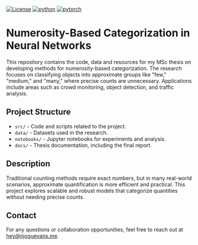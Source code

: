 [![License](https://img.shields.io/badge/license-MIT-yellow.svg)](LICENSE)
[![python](https://img.shields.io/badge/Python-3.10-3776AB.svg?style=flat&logo=python&logoColor=white)](https://www.python.org)
[![pytorch](https://img.shields.io/badge/PyTorch-2.0.1-EE4C2C.svg?style=flat&logo=pytorch)](https://pytorch.org)
# Numerosity-Based Categorization in Neural Networks

This repository contains the code, data and resources for my MSc thesis on developing methods for numerosity-based categorization. The research focuses on classifying objects into approximate groups like "few," "medium," and "many," where precise counts are unnecessary. Applications include areas such as crowd monitoring, object detection, and traffic analysis.

## Project Structure

- `src/` - Code and scripts related to the project.
- `data/` - Datasets used in the research.
- `notebooks/` - Jupyter notebooks for experiments and analysis.
- `docs/` - Thesis documentation, including the final report.

## Description

Traditional counting methods require exact numbers, but in many real-world scenarios, approximate quantification is more efficient and practical. This project explores scalable and robust models that categorize quantities without needing precise counts.

## Contact

For any questions or collaboration opportunities, feel free to reach out at [hey@njoguevans.me](mailto:hey@njoguevans.me).
